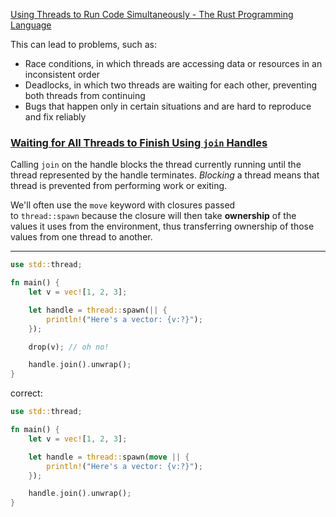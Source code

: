 [Using Threads to Run Code Simultaneously - The Rust Programming Language](https://doc.rust-lang.org/book/ch16-01-threads.html)

This can lead to problems, such as:

-   Race conditions, in which threads are accessing data or resources in an inconsistent order
-   Deadlocks, in which two threads are waiting for each other, preventing both threads from continuing
-   Bugs that happen only in certain situations and are hard to reproduce and fix reliably


### [Waiting for All Threads to Finish Using `join` Handles](https://doc.rust-lang.org/book/ch16-01-threads.html#waiting-for-all-threads-to-finish-using-join-handles)

Calling `join` on the handle blocks the thread currently running until the thread represented by the handle terminates. *Blocking* a thread means that thread is prevented from performing work or exiting.


We'll often use the `move` keyword with closures passed to `thread::spawn` because the closure will then take **ownership** of the values it uses from the environment, thus transferring ownership of those values from one thread to another.

--------------

```rust
use std::thread;

fn main() {
    let v = vec![1, 2, 3];

    let handle = thread::spawn(|| {
        println!("Here's a vector: {v:?}");
    });

    drop(v); // oh no!

    handle.join().unwrap();
}
```

correct:
```rust
use std::thread;

fn main() {
    let v = vec![1, 2, 3];

    let handle = thread::spawn(move || {
        println!("Here's a vector: {v:?}");
    });

    handle.join().unwrap();
}
```
